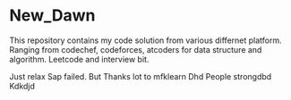 # New_Dawn


This repository contains my code solution from various differnet platform.
Ranging from codechef, codeforces, atcoders for data structure and algorithm.
Leetcode and interview bit.

Just relax
Sap failed. But Thanks lot to mfklearn
Dhd
People strongdbd
Kdkdjd




